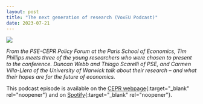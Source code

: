 ```yaml
---
layout: post
title: "The next generation of research (VoxEU Podcast)"
date: 2023-07-21
---
```


<a href="https://cepr.org/multimedia/next-generation-research"><img src = "https://thiagoscarelli.github.io/assets/images/voxeu_podcast.png" class = "default"></a>

*From the PSE-CEPR Policy Forum at the Paris School of Economics, Tim Phillips meets three of the young researchers who were chosen to present to the conference. Duncan Webb and Thiago Scarelli of PSE, and Carmen Villa-Llera of the University of Warwick talk about their research – and what their hopes are for the future of economics.*

This podcast episode is available on the [CEPR webpage](https://cepr.org/multimedia/next-generation-research){:target="_blank" rel="noopener"} and on [Spotify](https://lnkd.in/eF7_VfXb){:target="_blank" rel="noopener"}. 

